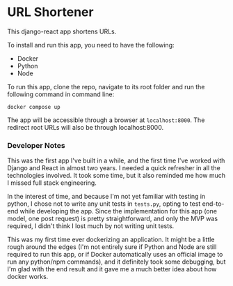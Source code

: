 # URL Shortener #

This django-react app shortens URLs.

To install and run this app, you need to have the following:

- Docker
- Python
- Node

To run this app, clone the repo, navigate to its root folder and run the following command in command line: 

`docker compose up`

The app will be accessible through a browser at `localhost:8000`. The redirect root URLs will also be through localhost:8000.

### Developer Notes ###

This was the first app I've built in a while, and the first time I've worked with Django and React in almost two years. I needed a quick refresher in all the technologies involved. It took some time, but it also reminded me how much I missed full stack engineering.

In the interest of time, and because I'm not yet familiar with testing in python, I chose not to write any unit tests in `tests.py`, opting to test end-to-end while developing the app. Since the implementation for this app (one model, one post request) is pretty straightforward, and only the MVP was required, I didn't think I lost much by not writing unit tests.

This was my first time ever dockerizing an application. It might be a little rough around the edges (I'm not entirely sure if Python and Node are still required to run this app, or if Docker automatically uses an official image to run any python/npm commands), and it definitely took some debugging, but I'm glad with the end result and it gave me a much better idea about how docker works.